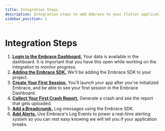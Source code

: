 ```yaml
---
title: Integration Steps
description: Integration steps to add Embrace to your Flutter application
sidebar_position: 1
---
```


# Integration Steps

1. [**Login to the Embrace Dashboard.**](/flutter/integration/login-embrace-dashboard) Your data is available in the dashboard. It is important that you have this open while working on the integration to monitor progress.
1. [**Adding the Embrace SDK.**](/flutter/integration/add-embrace-sdk) We'll be adding the Embrace SDK to your project.
1. [**Create Your First Session.**](/flutter/integration/session-reporting) You'll launch your app after you've
   initialized Embrace, and be able to see your first session in the Embrace
   Dashboard.
1. [**Collect Your First Crash Report.**](/flutter/integration/crash-reporting) Generate a crash and see the report that
   gets uploaded.
1. [**Add a Breadcrumb.**](/flutter/integration/breadcrumbs) Log messages using the Embrace SDK.
1. [**Add Alerts.**](/flutter/integration/log-message-api) Use Embrace's Log Events to power a real-time alerting system so you can rest easy knowing we will tell you if your application breaks.
